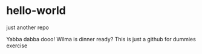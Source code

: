 # hello-world
just another repo

Yabba dabba dooo! Wilma is dinner ready?
This is just a github for dummies exercise
